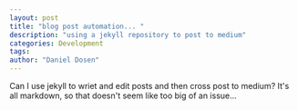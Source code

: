 ```yaml
---
layout: post
title: "blog post automation... "
description: "using a jekyll repository to post to medium"
categories: Development
tags:
author: "Daniel Dosen"
---
```


Can I use jekyll to wriet and edit posts and then cross post to medium?
It's all markdown, so that doesn't seem like too big of an issue...

